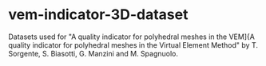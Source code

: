 # vem-indicator-3D-dataset
Datasets used for "A quality indicator for polyhedral meshes in the VEM]{A quality indicator for polyhedral meshes in the Virtual Element Method" by T. Sorgente, S. Biasotti, G. Manzini and M. Spagnuolo.
